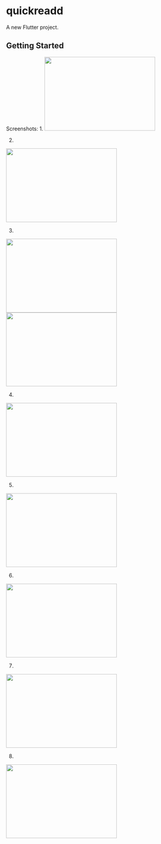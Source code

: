 # quickreadd

A new Flutter project.

## Getting Started

Screenshots:
1. 
<img src="https://github.com/user-attachments/assets/55dd7df4-5c80-40f0-8d5e-08eb8a29db84" width="300" height="200" />

2. 
<img src="https://github.com/user-attachments/assets/38918609-6e99-410f-96ce-6c93ef0155b2" width="300" height="200" />

3. 
<img src="https://github.com/user-attachments/assets/f2f0602a-39f5-4533-8c01-a5b5415421c9" width="300" height="200" />
<img src="https://github.com/user-attachments/assets/78bc7c21-f63f-4bc7-a2ce-bcbb20fcdec2" width="300" height="200" />

4. 
<img src="https://github.com/user-attachments/assets/b2a3bfaa-3daf-482c-8533-2e29f3aebf9e" width="300" height="200" />

5. 
<img src="https://github.com/user-attachments/assets/5cdb7c54-7d00-4a8b-aa8c-bba4417b0245" width="300" height="200" />

6. 
<img src="https://github.com/user-attachments/assets/3f6f89c5-545a-4cb4-a99f-220082d17e85" width="300" height="200" />

7. 
<img src="https://github.com/user-attachments/assets/55d9a88d-6796-4fd0-8d3c-7209355f563c" width="300" height="200" />

8. 
<img src="https://github.com/user-attachments/assets/9397bec6-d6ea-444b-85f6-791d8249b6b6" width="300" height="200" />


